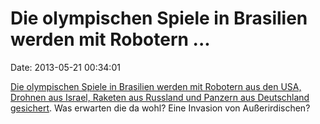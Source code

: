 Die olympischen Spiele in Brasilien werden mit Robotern \...
============================================================

Date: 2013-05-21 00:34:01

[Die olympischen Spiele in Brasilien werden mit Robotern aus den USA,
Drohnen aus Israel, Raketen aus Russland und Panzern aus Deutschland
gesichert](http://www.ibtimes.co.uk/articles/469082/20130520/brazil-fifa-world-cup-security-israel-drone.htm).
Was erwarten die da wohl? Eine Invasion von Außerirdischen?
